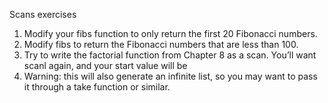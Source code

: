 Scans exercises
1. Modify your fibs function to only return the first 20
Fibonacci numbers.
2. Modify fibs to return the Fibonacci numbers that are less
than 100.
3. Try to write the factorial function from Chapter 8 as a
scan. You’ll want scanl again, and your start value will be
1. Warning: this will also generate an infinite list, so you
may want to pass it through a take function or similar.